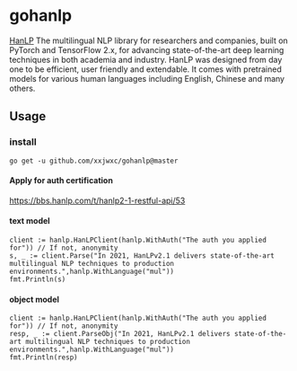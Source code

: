 # gohanlp
[HanLP](https://github.com/hankcs/HanLP) The multilingual NLP library for researchers and companies, built on PyTorch and TensorFlow 2.x, for advancing state-of-the-art deep learning techniques in both academia and industry. HanLP was designed from day one to be efficient, user friendly and extendable. It comes with pretrained models for various human languages including English, Chinese and many others.



## Usage

### install

```
go get -u github.com/xxjwxc/gohanlp@master

```

#### Apply for auth certification

https://bbs.hanlp.com/t/hanlp2-1-restful-api/53

#### text model

```
client := hanlp.HanLPClient(hanlp.WithAuth("The auth you applied for")) // If not, anonymity
s, _ := client.Parse("In 2021, HanLPv2.1 delivers state-of-the-art multilingual NLP techniques to production environments.",hanlp.WithLanguage("mul"))
fmt.Println(s)
```

#### object model

```
client := hanlp.HanLPClient(hanlp.WithAuth("The auth you applied for")) // If not, anonymity
resp, _ := client.ParseObj("In 2021, HanLPv2.1 delivers state-of-the-art multilingual NLP techniques to production environments.",hanlp.WithLanguage("mul"))
fmt.Println(resp)
```


